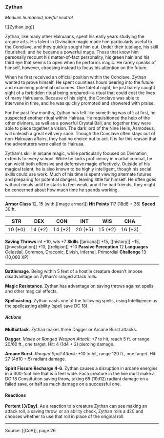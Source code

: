 ### Zythan
_Medium humanoid, lawful neutral_

![[Zythan.jpg]]

Zythan, like many other Halruaans, spent his early years studying the arcane arts. His talent in Divination magic made him particularly useful to the Conclave, and they quickly sought him out. Under their tutelage, his skill flourished, and he became a powerful mage. Those that know him personally recount his matter-of-fact personality, his green hair, and his third eye that seems to open when he performs magic. He rarely speaks of himself, however, choosing instead to focus his attention on the future.

When he first received an official position within the Conclave, Zythan wanted to prove himself. He spent countless hours peering into the future and examining potential outcomes. One fateful night, he just barely caught sight of a forbidden ritual being prepared—a ritual that could cost the lives of many Halruaans. Because of his sight, the Conclave was able to intervene in time, and he was quickly promoted and showered with praise.

For the past few months, Zythan has felt like something was off: at first, he suspected another ritual within Halruaa. He requisitioned the help of the other diviners, as well as a powerful Crystal Ball, and together they were able to piece together a vision. The dark lord of the Nine Hells, Asmodeus, will unleash a great evil very soon. Though the Conclave often stays out of non-Halruaan affairs, they had no choice but to act. It is for this reason that the adventurers were called to Halruaa.

Zythan's skill in arcane magic, while particularly focused on Divination, extends to every school. While he lacks proficiency in martial combat, he can wield both offensive and defensive magic effectively. Outside of his magical talent, he is also known to be highly intelligent, though his social skills could use work. Much of his time is spent viewing alternate futures and preparing for potential dangers, leaving little for himself. He often goes without meals until he starts to feel weak, and if he had friends, they might be concerned about how much time he spends working.



---

**Armor Class** 12, 15 (with [[mage armor]])
**Hit Points** 117 (18d8 + 36)
**Speed** 30 ft.

| STR     | DEX     | CON     | INT     | WIS     | CHA     |
|---------|---------|---------|---------|---------|---------|
| 10 (+0) | 14 (+2) | 14 (+2) | 20 (+5) | 15 (+2) | 16 (+3) |

**Saving Throws** int +10, wis +7
**Skills** [[arcana]] +15, [[history]] +15, [[investigation]] +10, [[religion]] +10
**Passive Perception** 12
**Languages** Celestial, Common, Draconic, Elvish, Infernal, Primordial
**Challenge** 13 (10,000 XP)

---

**Battlemage**. Being within 5 feet of a hostile creature doesn't impose disadvantage on Zythan's ranged attack rolls.

**Magic Resistance**. Zythan has advantage on saving throws against spells and other magical effects.

**Spellcasting.** Zythan casts one of the following spells, using Intelligence as the spellcasting ability (spell save DC 18).

##### Actions
**Multiattack**. Zythan makes three Dagger or Arcane Burst attacks.

**Dagger**. _Melee or Ranged Weapon Attack:_ +7 to hit, reach 5 ft. or range 20/60 ft., one target. Hit: 4 (1d4 + 2) piercing damage.

**Arcane Burst**. _Ranged Spell Attack:_ +10 to hit, range 120 ft., one target. Hit: 27 (4d10 + 5) radiant damage.

**Spirit Fissure Recharge 4-6**. Zythan causes a disruption in arcane energies in a 300-foot line that is 5 feet wide. Each creature in the line must make a DC 18 Constitution saving throw, taking 65 (10d12) radiant damage on a failed save, or half as much damage on a successful one.

#### Reactions
**Portent (3/Day)**. As a reaction to a creature Zythan can see making an attack roll, a saving throw, or an ability check, Zythan rolls a d20 and chooses whether to use that roll in place of the original roll.


---

Source: [[CoA]], page 26